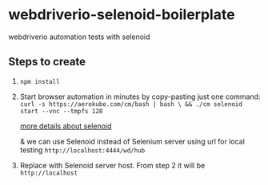 # webdriverio-selenoid-boilerplate
webdriverio automation tests with selenoid

## Steps to create

1. ` npm install  ` 

2. Start browser automation in minutes by copy-pasting just one command:
`curl -s https://aerokube.com/cm/bash | bash \
     && ./cm selenoid start --vnc --tmpfs 128`
  
     [more details about selenoid](https://github.com/aerokube/selenoid)
     
     & we can use Selenoid instead of Selenium server using url for local testing 
     `http://localhost:4444/wd/hub`
3. Replace <selenium-server-path> with Selenoid server host. From step 2 it will be 
`http://localhost` 